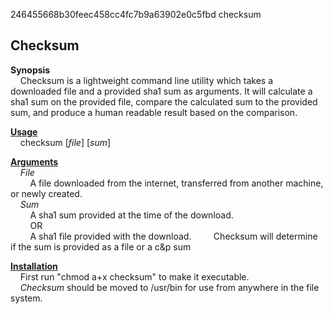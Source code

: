 246455668b30feec458cc4fc7b9a63902e0c5fbd  checksum

<h2>Checksum</h2>

<b>Synopsis</b>
    <br>
&nbsp;&nbsp;&nbsp;&nbsp;Checksum is a lightweight command line utility which takes a downloaded file and a provided sha1 sum as arguments. It will calculate a sha1 sum on the provided file, compare the calculated sum to the provided sum, and produce a human readable result based on the comparison.

<u><b>Usage</b></u>
    <br>
    &nbsp;&nbsp;&nbsp;&nbsp;checksum [<i>file</i>] [<i>sum</i>]


<u><b>Arguments</b></u>
    <br>
    &nbsp;&nbsp;&nbsp;&nbsp;<i>File</i>
    <br>
    &nbsp;&nbsp;&nbsp;&nbsp;&nbsp;&nbsp;&nbsp;&nbsp;A file downloaded from the internet, transferred from another machine, or newly created.
    <br>
    &nbsp;&nbsp;&nbsp;&nbsp;<i>Sum</i>
    <br>
    &nbsp;&nbsp;&nbsp;&nbsp;&nbsp;&nbsp;&nbsp;&nbsp;A sha1 sum provided at the time of the download.
    <br>
    &nbsp;&nbsp;&nbsp;&nbsp;&nbsp;&nbsp;&nbsp;&nbsp;OR
    <br>
    &nbsp;&nbsp;&nbsp;&nbsp;&nbsp;&nbsp;&nbsp;&nbsp;A sha1 file provided with the download.
    &nbsp;&nbsp;&nbsp;&nbsp;&nbsp;&nbsp;&nbsp;&nbsp;Checksum will determine if the sum is provided as a file or a c&p sum

<u><b>Installation</b></u>
<br>
&nbsp;&nbsp;&nbsp;&nbsp;First run "chmod a+x checksum" to make it executable.
<br>
&nbsp;&nbsp;&nbsp;&nbsp;<i>Checksum</i> should be moved to /usr/bin for use from anywhere in the file system.
